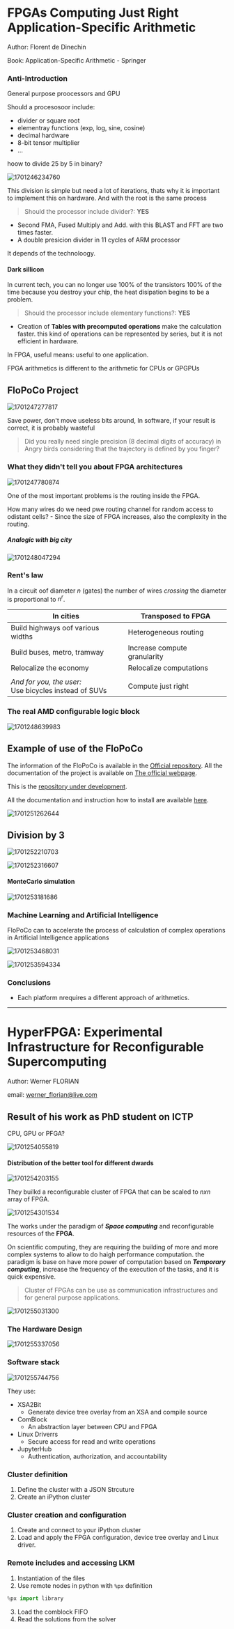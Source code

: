 # FPGAs Computing Just Right Application-Specific Arithmetic

Author: Florent de Dinechin

Book: Application-Specific Arithmetic - Springer

### Anti-Introduction

General purpose proocessors and GPU

Should a procesosoor include:

- divider or square root
- elementray functions (exp, log, sine, cosine)
- decimal hardware
- 8-bit tensor multiplier
- ...

hoow to divide 25 by 5 in binary?

![1701246234760](image/Dia_08/1701246234760.png)

This division is simple but need a lot of iterations, thats why it is important to implement this on hardware. And with the root is the same process

> Should the processor include divider?: **YES**

- Second FMA, Fused Multiply and Add. with this BLAST and FFT are two times faster.
- A double presicion divider in 11 cycles of ARM processor

It depends of the technoloogy.

#### Dark sillicon

In current tech, you can no longer use 100% of the transistors 100% of the time because you destroy your chip, the heat disipation begins to be a problem.

> Should the processor include elementary functions?: **YES**

- Creation of **Tables with precomputed operations** make the calculation faster. this kind of operations can be represented by series, but it is not efficient in hardware.

In FPGA, useful means: useful to one application.

FPGA arithmetics is different to the arithmetic for CPUs or GPGPUs

## FloPoCo Project

![1701247277817](image/Dia_08/1701247277817.png)

Save power, don't move useless bits around, In software, if your result is correct, it is probably wasteful

> Did you really need single precision (8 decimal digits of accuracy) in Angry birds considering that the trajectory is defined by you finger?

### What they didn't tell you about FPGA architectures

![1701247780874](image/Dia_08/1701247780874.png)

One of the most important problems is the routing inside the FPGA.

How many wires do we need pwe routing channel for random access to odistant cells? - Since the size of FPGA increases, also the complexity in the routing.

##### Analogic with big city

![1701248047294](image/Dia_08/1701248047294.png)

### Rent's law

In a circuit oof diameter $n$ (gates) the number of wires *crossing* the diameter is proportional to $n^r$.

| In cities                                                    | Transposed to FPGA           |
| ------------------------------------------------------------ | ---------------------------- |
| Build highways oof various widths                            | Heterogeneous routing        |
| Build buses, metro, tramway                                  | Increase compute granularity |
| Relocalize the economy                                       | Relocalize computations      |
|                                                              |                              |
| *And for you, the user:*<br />Use bicycles instead of SUVs | Compute just right           |

### The real AMD configurable logic block

![1701248639983](image/Dia_08/1701248639983.png)

## Example of use of the FloPoCo

The information of the FloPoCo is available in the [Official repository](https://gitlab.inria.fr/flopoco/flopoco). All the documentation of the project is available on [The official webpage](http://flopoco.org).

This is the [repository under development](https://gitlab.com/flopoco/flopoco).

All the documentation and instruction how to install are available [here](https://gitlab.inria.fr/flopoco/flopoco/-/tree/master/doc/web?ref_type=heads).

![1701251262644](image/Dia_08/1701251262644.png)

## Division by 3

![1701252210703](image/Dia_08/1701252210703.png)

![1701252316607](image/Dia_08/1701252316607.png)

#### MonteCarlo simulation

![1701253181686](image/Dia_08/1701253181686.png)

### Machine Learning and Artificial Intelligence

FloPoCo can to accelerate the process of calculation of complex operations in Artificial Intelligence applications

![1701253468031](image/Dia_08/1701253468031.png)

![1701253594334](image/Dia_08/1701253594334.png)

### Conclusions

- Each platform nrequires a different approach of arithmetics.

---

# HyperFPGA: Experimental Infrastructure for Reconfigurable Supercomputing

Author: Werner FLORIAN

email: werner_florian@live.com

## Result of his work as PhD student on ICTP

CPU, GPU or PFGA?

![1701254055819](image/Dia_08/1701254055819.png)

#### Distribution of the better tool for different dwards

![1701254203155](image/Dia_08/1701254203155.png)

They builkd a reconfigurable cluster of FPGA that can be scaled to $nxn$ array of FPGA.

![1701254301534](image/Dia_08/1701254301534.png)

The works under the paradigm of **_Space computing_** and reconfigurable resources of the **FPGA**.

On scientific computing, they are requiring the building of more and more complex systems to allow to do haigh performance computation. the paradigm is base on have more power of computation based on **_Temporary computing_**, increase the frequency of the execution of the tasks, and it is quick expensive.

> Cluster of FPGAs can be use as communication infrastructures and for general purpose applications.

![1701255031300](image/Dia_08/1701255031300.png)

### The Hardware Design

![1701255337056](image/Dia_08/1701255337056.png)

### Software stack

![1701255744756](image/Dia_08/1701255744756.png)

They use:

- XSA2Bit
  - Generate device tree overlay from an XSA and compile source
- ComBlock
  - An abstraction layer between CPU and FPGA
- Linux Driverrs
  - Secure access for read and write operations
- JupyterHub
  - Authentication, authorization, and accountability

### Cluster definition

1. Define the cluster with a JSON Strcuture
2. Create an iPython cluster

### Cluster creation and configuration

1. Create and connect to your iPython cluster
2. Load and apply the FPGA configuration, device tree overlay and Linux driver.

### Remote includes and accessing LKM

1. Instantiation of the files
2. Use remote nodes in python with `%px` definition

```python
%px import library
```

3. Load the comblock FIFO
4. Read the solutions from the solver
